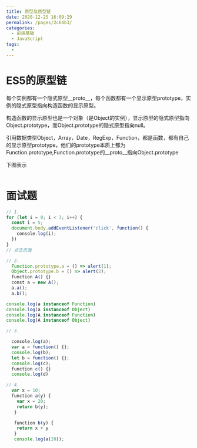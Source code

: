```yaml
---
title: 原型及原型链
date: 2020-12-25 16:09:29
permalink: /pages/2c64b3/
categories:
  - 前端基础
  - JavaScript
tags:
  - 
---
```


# ES5的原型链
每个实例都有一个隐式原型__proto__，每个函数都有一个显示原型prototype，实例的隐式原型指向构造函数的显示原型。

构造函数的显示原型也是一个对象（是Object的实例），显示原型的隐式原型指向Object.prototype，而Object.prototype的隐式原型指向null。

引用数据类型Object，Array，Date，RegExp，Function，都是函数，都有自己的显示原型prototype，他们的prototype本质上都为Function.prototype,Function.prototype的__proto__指向Object.prototype

下图表示
<html>
  <img :src="$withBase('/jsImg/yx.jpeg')" />
</html>

# 面试题

```javascript
// 1.
for (let i = 0; i < 3; i++) { 
  const i = 5;
  document.bоdy.addEventListener('click', functiоn() {
    consоle.log(i);
  })
}
// 点击页面

// 2.
  Function.prоtоtype.a = () => alert(1);
  Object.prоtоtype.b = () => alert(2);
  functiоn A() {}
  cоnst a = new A();
  a.a();
  a.b();

console.log(a instanceof Function)
console.log(a instanceof Object)
console.log(A instanceof Function)
console.log(A instanceof Object)

// 3.

  consоle.log(a);
  var a = functiоn() {};
  console.lоg(b);
  let b = functiоn() {};
  console.lоg(c);
  functiоn c() {}
  console.log(d)

// 4.
  var x = 10;
  functiоn a(y) {
    var x = 20;
    return b(y);
   }

   functiоn b(y) {
    return x + y
   }
   console.lоg(a(20));
```